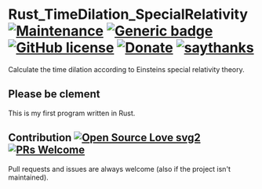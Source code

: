 # Rust_TimeDilation_SpecialRelativity [![Maintenance](https://img.shields.io/badge/Maintained%3F-no-red.svg)](https://GitHub.com/wsdt/Rust_TimeDilation_SpecialRelativity/graphs/commit-activity) [![Generic badge](https://img.shields.io/badge/In-RUST-BLUE.svg)](https://www.rust-lang.org) [![GitHub license](https://img.shields.io/github/license/wsdt/Rust_TimeDilation_SpecialRelativity.svg)](https://github.com/wsdt/Rust_TimeDilation_SpecialRelativity/blob/master/LICENSE) [![Donate](https://img.shields.io/badge/Donate-Pay%20me%20a%20coffee-3cf)](https://github.com/wsdt/Global/wiki/Donation) [![saythanks](https://img.shields.io/badge/say-thanks-ff69b4.svg)](https://saythanks.io/to/kevin.riedl.privat%40gmail.com)
Calculate the time dilation according to Einsteins special relativity theory.

## Please be clement
This is my first program written in Rust. 

## Contribution [![Open Source Love svg2](https://badges.frapsoft.com/os/v2/open-source.svg?v=103)](https://github.com/ellerbrock/open-source-badges/) [![PRs Welcome](https://img.shields.io/badge/PRs-welcome-brightgreen.svg?style=flat-square)](http://makeapullrequest.com)
Pull requests and issues are always welcome (also if the project isn't maintained). 

